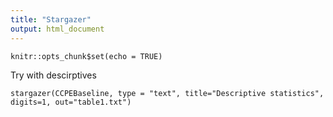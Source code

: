 ```yaml
---
title: "Stargazer"
output: html_document
---
```


```{r setup, include=FALSE}
knitr::opts_chunk$set(echo = TRUE)
```

Try with descirptives
```{r}
stargazer(CCPEBaseline, type = "text", title="Descriptive statistics", digits=1, out="table1.txt")
```

